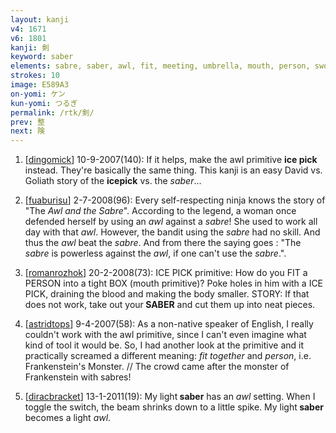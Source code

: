 ```yaml
---
layout: kanji
v4: 1671
v6: 1801
kanji: 剣
keyword: saber
elements: sabre, saber, awl, fit, meeting, umbrella, mouth, person, sword, sabre, saber
strokes: 10
image: E589A3
on-yomi: ケン
kun-yomi: つるぎ
permalink: /rtk/剣/
prev: 整
next: 険
---
```


1) [<a href="http://kanji.koohii.com/profile/dingomick">dingomick</a>] 10-9-2007(140): If it helps, make the awl primitive <strong>ice pick</strong> instead. They&#039;re basically the same thing. This kanji is an easy David vs. Goliath story of the <strong>icepick</strong> vs. the <em>saber</em>...

2) [<a href="http://kanji.koohii.com/profile/fuaburisu">fuaburisu</a>] 2-7-2008(96): Every self-respecting ninja knows the story of &quot;The <em>Awl and the Sabre</em>&quot;. According to the legend, a woman once defended herself by using an <em>awl</em> against a <em>sabre</em>! She used to work all day with that <em>awl</em>. However, the bandit using the <em>sabre</em> had no skill. And thus the <em>awl</em> beat the <em>sabre</em>. And from there the saying goes : &quot;The <em>sabre</em> is powerless against the <em>awl</em>, if one can&#039;t use the <em>sabre</em>.&quot;.

3) [<a href="http://kanji.koohii.com/profile/romanrozhok">romanrozhok</a>] 20-2-2008(73): ICE PICK primitive: How do you FIT a PERSON into a tight BOX (mouth primitive)? Poke holes in him with a ICE PICK, draining the blood and making the body smaller. STORY: If that does not work, take out your<strong> SABER</strong> and cut them up into neat pieces.

4) [<a href="http://kanji.koohii.com/profile/astridtops">astridtops</a>] 9-4-2007(58): As a non-native speaker of English, I really couldn&#039;t work with the awl primitive, since I can&#039;t even imagine what kind of tool it would be. So, I had another look at the primitive and it practically screamed a different meaning: <em>fit together</em> and <em>person</em>, i.e. Frankenstein&#039;s Monster. // The crowd came after the monster of Frankenstein with sabres!

5) [<a href="http://kanji.koohii.com/profile/diracbracket">diracbracket</a>] 13-1-2011(19): My light<strong> saber</strong> has an <em>awl</em> setting. When I toggle the switch, the beam shrinks down to a little spike. My light<strong> saber</strong> becomes a light <em>awl</em>.

